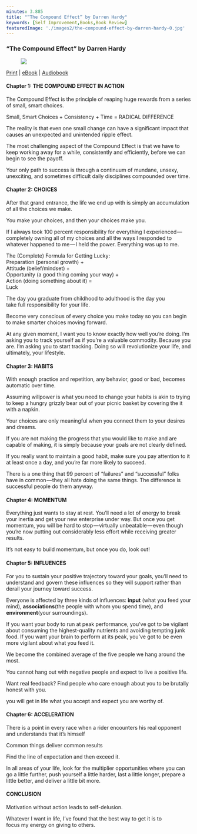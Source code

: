 ```yaml
---
minutes: 3.885
title: "“The Compound Effect” by Darren Hardy"
keywords: [Self Improvement,Books,Book Review]
featuredImage: './images2/the-compound-effect-by-darren-hardy-0.jpg'
---
```


### “The Compound Effect” by Darren Hardy

<figure>

![](/images2/the-compound-effect-by-darren-hardy-0.jpg)

</figure>

[Print](https://www.amazon.com/gp/product/159315724X/ref=as_li_tl?tag=booksconcepts-20) | [eBook](https://www.amazon.com/gp/product/B005P1YCNK/ref=as_li_qf_asin_il_tl?tag=booksconcepts-20) | [Audiobook](https://www.amazon.com/gp/product/B07MWCVQ1T/ref=as_li_qf_asin_il_tl?tag=booksconcepts-20)

#### Chapter 1: THE COMPOUND EFFECT IN ACTION

The Compound Effect is the principle of reaping huge rewards from a series of small, smart choices.

Small, Smart Choices + Consistency + Time = RADICAL DIFFERENCE

The reality is that even one small change can have a significant impact that causes an unexpected and unintended ripple effect.

The most challenging aspect of the Compound Effect is that we have to keep working away for a while, consistently and efficiently, before we can begin to see the payoff.

Your only path to success is through a continuum of mundane, unsexy, unexciting, and sometimes difficult daily disciplines compounded over time.

#### Chapter 2: CHOICES

After that grand entrance, the life we end up with is simply an accumulation of all the choices we make.

You make your choices, and then your choices make you.

If I always took 100 percent responsibility for everything I experienced — completely owning all of my choices and all the ways I responded to whatever happened to me — I held the power. Everything was up to me.

The (Complete) Formula for Getting Lucky:  
Preparation (personal growth) +  
Attitude (belief/mindset) +  
Opportunity (a good thing coming your way) +  
Action (doing something about it) =  
Luck

The day you graduate from childhood to adulthood is the day you  
take full responsibility for your life.

Become very conscious of every choice you make today so you can begin to make smarter choices moving forward.

At any given moment, I want you to know exactly how well you’re doing. I’m asking you to track yourself as if you’re a valuable commodity. Because you are. I’m asking you to start tracking. Doing so will revolutionize your life, and ultimately, your lifestyle.

#### Chapter 3: HABITS

With enough practice and repetition, any behavior, good or bad, becomes automatic over time.

Assuming willpower is what you need to change your habits is akin to trying to keep a hungry grizzly bear out of your picnic basket by covering the it with a napkin.

Your choices are only meaningful when you connect them to your desires and dreams.

If you are not making the progress that you would like to make and are capable of making, it is simply because your goals are not clearly defined.

If you really want to maintain a good habit, make sure you pay attention to it at least once a day, and you’re far more likely to succeed.

There is a one thing that 99 percent of “failures” and “successful” folks have in common — they all hate doing the same things. The difference is successful people do them anyway.

#### Chapter 4: MOMENTUM

Everything just wants to stay at rest. You’ll need a lot of energy to break your inertia and get your new enterprise under way. But once you get momentum, you will be hard to stop — virtually unbeatable — even though you’re now putting out considerably less effort while receiving greater results.

It’s not easy to build momentum, but once you do, look out!

#### Chapter 5: INFLUENCES

For you to sustain your positive trajectory toward your goals, you’ll need to understand and govern these influences so they will support rather than derail your journey toward success.

Everyone is affected by three kinds of influences: **input** (what you feed your mind), **associations**(the people with whom you spend time), and **environment**(your surroundings).

If you want your body to run at peak performance, you’ve got to be vigilant about consuming the highest-quality nutrients and avoiding tempting junk food. If you want your brain to perform at its peak, you’ve got to be even more vigilant about what you feed it.

We become the combined average of the five people we hang around the most.

You cannot hang out with negative people and expect to live a positive life.

Want real feedback? Find people who care enough about you to be brutally honest with you.

you will get in life what you accept and expect you are worthy of.

#### Chapter 6: ACCELERATION

There is a point in every race when a rider encounters his real opponent and understands that it’s himself

Common things deliver common results

Find the line of expectation and then exceed it.

In all areas of your life, look for the multiplier opportunities where you can go a little further, push yourself a little harder, last a little longer, prepare a little better, and deliver a little bit more.

#### CONCLUSION

Motivation without action leads to self-delusion.

Whatever I want in life, I’ve found that the best way to get it is to  
focus my energy on giving to others.
